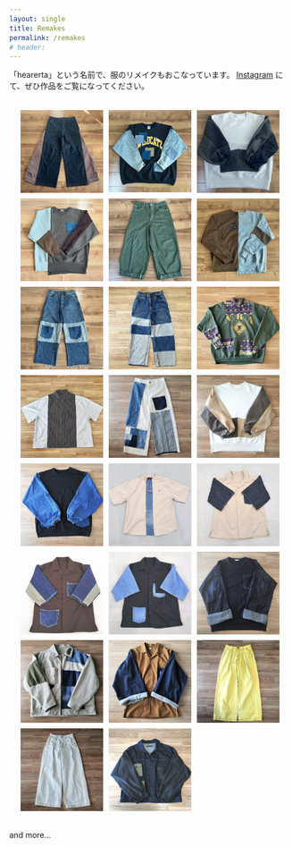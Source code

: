 ```yaml
---
layout: single
title: Remakes
permalink: /remakes
# header:
---
```

<!-- 
I create various works as a clothing remake artist under the name '**hearerta**'.\\
 For more details, please visit my [Instagram](https://www.instagram.com/hearerta.39/). -->

「hearerta」という名前で、服のリメイクもおこなっています。
[Instagram](https://www.instagram.com/hearerta.39/) にて、ぜひ作品をご覧になってください。


<div class="image_grid">
    <img src="./assets/img/remakes/23.jpg" alt="Image 1">
    <img src="./assets/img/remakes/22.jpg" alt="Image 1">
    <img src="./assets/img/remakes/21.PNG" alt="Image 1">
    <img src="./assets/img/remakes/20.jpg" alt="Image 1">
    <img src="./assets/img/remakes/19.PNG" alt="Image 1">
    <img src="./assets/img/remakes/18.jpg" alt="Image 1">
    <img src="./assets/img/remakes/17.PNG" alt="Image 1">
    <img src="./assets/img/remakes/16.PNG" alt="Image 1">
    <img src="./assets/img/remakes/15.PNG" alt="Image 1">
    <img src="./assets/img/remakes/14.PNG" alt="Image 1">
    <img src="./assets/img/remakes/13.PNG" alt="Image 1">
    <img src="./assets/img/remakes/12.PNG" alt="Image 1">
    <img src="./assets/img/remakes/11.PNG" alt="Image 1">
    <img src="./assets/img/remakes/10.PNG" alt="Image 1">
    <img src="./assets/img/remakes/9.PNG" alt="Image 1">
    <img src="./assets/img/remakes/8.PNG" alt="Image 1">
    <img src="./assets/img/remakes/7.PNG" alt="Image 1">
    <img src="./assets/img/remakes/6.PNG" alt="Image 1">
    <img src="./assets/img/remakes/5.PNG" alt="Image 1">
    <img src="./assets/img/remakes/4.PNG" alt="Image 1">
    <img src="./assets/img/remakes/3.PNG" alt="Image 1">
    <img src="./assets/img/remakes/2.PNG" alt="Image 1">
    <img src="./assets/img/remakes/1.PNG" alt="Image 1">
</div>

and more...

<style>
    .image_grid {
        display: grid;
        grid-template-columns: repeat(3, 1fr); /* 3列に固定 */
        gap: 10px; /* 画像間の隙間 */
        padding: 20px;
    }

    .image_grid img {
        width: 100%; /* 画像をグリッド内で全幅に拡張 */
        height: auto; /* アスペクト比を保つ */
        object-fit: cover; /* 画像を正方形にトリミング */
    }

    @media (max-width: 768px) {
        .image_grid {
            grid-template-columns: repeat(2, 1fr); /* 画面幅が狭くなったときは2列に変更 */
        }
    }

    @media (max-width: 480px) {
        .image_grid {
            grid-template-columns: repeat(1, 1fr); /* さらに狭い画面では1列に変更 */
        }
    }
</style>